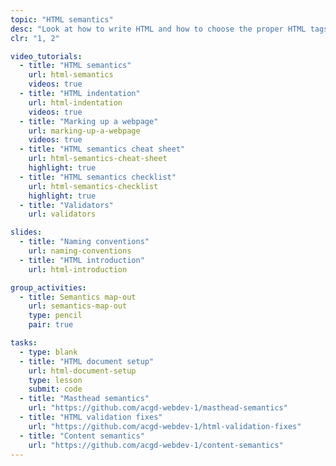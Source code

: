 ```yaml
---
topic: "HTML semantics"
desc: "Look at how to write HTML and how to choose the proper HTML tags."
clr: "1, 2"

video_tutorials:
  - title: "HTML semantics"
    url: html-semantics
    videos: true
  - title: "HTML indentation"
    url: html-indentation
    videos: true
  - title: "Marking up a webpage"
    url: marking-up-a-webpage
    videos: true
  - title: "HTML semantics cheat sheet"
    url: html-semantics-cheat-sheet
    highlight: true
  - title: "HTML semantics checklist"
    url: html-semantics-checklist
    highlight: true
  - title: "Validators"
    url: validators

slides:
  - title: "Naming conventions"
    url: naming-conventions
  - title: "HTML introduction"
    url: html-introduction

group_activities:
  - title: Semantics map-out
    url: semantics-map-out
    type: pencil
    pair: true

tasks:
  - type: blank
  - title: "HTML document setup"
    url: html-document-setup
    type: lesson
    submit: code
  - title: "Masthead semantics"
    url: "https://github.com/acgd-webdev-1/masthead-semantics"
  - title: "HTML validation fixes"
    url: "https://github.com/acgd-webdev-1/html-validation-fixes"
  - title: "Content semantics"
    url: "https://github.com/acgd-webdev-1/content-semantics"
---
```

